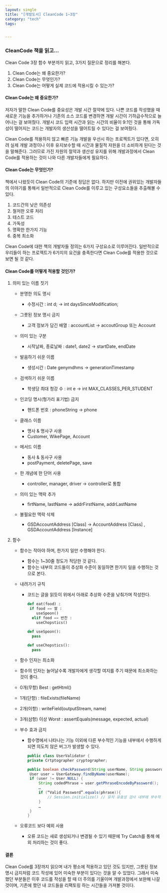 ```yaml
---
layout: single
title: "[개발도서] CleanCode 1~3장"
category: "tech"
tags: 


---
```


### CleanCode 책을 읽고...

  Clean Code 3장 함수 부분까지 읽고, 3가지 질문으로 정리를 해본다.

1. Clean Code는 왜 중요한가?
2. Clean Code는 무엇인가?
3. Clean Code는 어떻게 실제 코드에 적용시킬 수 있는가?

#### Clean Code는 왜 중요한가?

 저자가 말한 Clean Code를 중요성은 개발 시간 절약에 있다. 나쁜 코드를 작성했을 때 새로운 기능을 추가하거나 기존의 소스 코드를 변경하면 개발 시간이 기하급수적으로 늘어나는 걸 보여줬다. 개발시 코드 입력 시간과 읽는 시간의 비율이 9:1인 것을 통해 가독성이 떨어지는 코드는 개발자의 생산성을 떨어트릴 수 있다는 걸 보여줬다.

  Clean Code를 적용하지 않고 빠른 기능 개발을 우선시 하는 프로젝트가 있다면, 오히려 실제 개발 과정이나 이후 유지보수할 때 시간과 물질적 자원을 더 소비하게 된다는 것을 말해준다. 그러므로 가진 자원의 절약과 생산성 유지를 위해 개발과정에서 Clean Code를 적용하는 것이 나와 다른 개발자들에게 필요하다. 

#### Clean Code는 무엇인가?

  책에서 나왔듯이 Clean Code의 기준에 정답은 없다. 하지만 이전에 권위있는 개발자들의 이야기를 통해서 일반적으로 Clean Code를 이루고 있는 구성요소들을 추출해볼 수 있다. 

1. 코드간의 낮은 의존성
2. 철저한 오류 처리
3. 테스트 코드
4. 가독성
5. 명확한 한가지 기능
6. 중복 최소화

  Clean Code에 대한 책의 개발자들 정의는 6가지 구성요소로 이루어진다. 일반적으로 우리들이 하는 프로젝트가 6가지의 요건을 충족한다면 Clean Code를 적용한 것으로 보면 될 것 같다. 

#### Clean Code를 어떻게 적용할 것인가?

1. 의미 있는 이름 짓기

   - 분명한 의도 명시

     - 수정시간 : int d; -> int daysSinceModification;

   - 그릇된 정보 명시 금지

     - 고객 정보가 담긴 배열  : accountList -> accoutGroup 또는 Account

   - 의미 있는 구분

     - 시작날짜, 종료날짜 : date1, date2 -> startDate, endDate

   - 발음하기 쉬운 이름

     - 생성시간 : Date genymdhms -> generationTimestamp

   - 검색하기 쉬운 이름

     - 학생당 최대 청강 수 : int e -> int MAX_CLASSES_PER_STUDENT

   - 인코딩 명시(헝가리 표기법) 금지 

     - 핸드폰 번호 : phoneString -> phone 

   - 클래스 이름

     - 명사 & 명사구 사용
     - Customer, WikePage, Account

   - 메서드 이름

     - 동사 & 동사구 사용
     - postPayment, deletePage, save

   - 한 개념에 한 단어 사용

     - controller, manager, driver -> controller로 통합

   - 의미 있는 맥락 추가

     - firtName, lastName -> addrFirstName, addrLastName

   - 불필요한 맥락 삭제

     - GSDAccountAddress [Class] -> AccountAddress [Class] , GSDAccountAddress [Instance]

     

2. 함수

   - 함수는 작아야 하며, 한가지 일만 수행해야 한다.

     - 함수는 1~30줄 정도가 적당한 것 같다.
     - 함수는 내부의 코드들이 추상화 수준이 동일하면 한가지 일을 수행하는 것으로 본다.

   - 내려가기 규칙

     - 코드는 글을 읽듯이 위에서 아래로 추상화 수준을 낮춰가며 작성한다.

       ~~~python
       def eat(food) :
       	if food == 쌀 :
           useSpoon()
         elif food == 반찬 :
           useChopstics()
           
       def useSpoon():
         pass
       
       def useChopstics():
         pass
       ~~~

   -  함수 인자는 최소화

     - 함수의 인자는 늘어날수록 개발자에게 생각할 여지를 주기 때문에 최소화하는 것이 좋다.
     - 0개(무항) Best : getHtml()
     - 1개(단항) : fileExists(fileName)
     - 2개(이항) : writeField(outputStream, name)
     - 3개(삼항) 이상 Worst : assertEquals(message, expected, actual) 

   - 부수 효과 금지

     - 함수명에서 나타나는 기능 이외에 다른 부수적인 기능을 내부에서 수행하게 되면 의도치 않은 버그가 발생할 수 있다.

       ~~~java
       public class UserValidator {
       private Crtptographer cryptographer;
       
       public boolean checkPassword(String userName, String password) {
       	User user = UserGateway.findByName(userName);
       	if (user != User.NULL) {
       		String codedPhrase = user.getPhraseEncodeByPassword();
       		…
       		if (“Valid Password”.equals(phrase)){
       			// Session.initialize() // 유저 유효성 검사 내부에 부수적 효과 Seesion 초기화 존재 
       		}
       		…
       	}
       }
       ~~~

   - 오류코드 보다 예외 사용

     - 오류 코드는 새로 생성되거나 변경될 수 있기 때문에 Try Catch를 통해 예외 처리하는 것이 좋다.

#### 결론

  Clean Code를 3장까지 읽으며 내가 평소에 적용하고 있던 것도 있지만, 그릇된 정보 명시 금지처럼 코드 작성에 있어 미숙한 부분이 있다는 것을 알 수 있었다. 그래서 미숙했던 부분들은 이후 코드를 작성을 할 때 더 주의를 기울이며 개발과정에서 보완해 나갈 것이며, 기존에 짰던 내 코드들을 리팩토링 하는 시간들을 가져볼 것이다.  